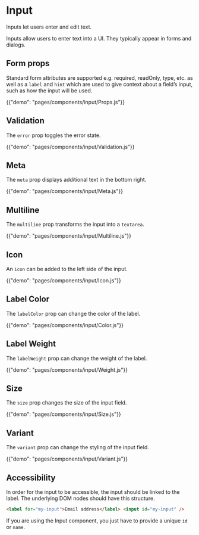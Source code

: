 # Input

<p class="description">Inputs let users enter and edit text.</p>

Inputs allow users to enter text into a UI. They typically appear in forms and dialogs.

## Form props

Standard form attributes are supported e.g. required, readOnly, type, etc. as well as a `label` and `hint`
which are used to give context about a field’s input, such as how the input will be used.

{{"demo": "pages/components/input/Props.js"}}

## Validation

The `error` prop toggles the error state.

{{"demo": "pages/components/input/Validation.js"}}

## Meta

The `meta` prop displays additional text in the bottom right.

{{"demo": "pages/components/input/Meta.js"}}

## Multiline

The `multiline` prop transforms the input into a `textarea`.

{{"demo": "pages/components/input/Multiline.js"}}

## Icon

An `icon` can be added to the left side of the input.

{{"demo": "pages/components/input/Icon.js"}}

## Label Color

The `labelColor` prop can change the color of the label.

{{"demo": "pages/components/input/Color.js"}}

## Label Weight

The `labelWeight` prop can change the weight of the label.

{{"demo": "pages/components/input/Weight.js"}}

## Size

The `size` prop changes the size of the input field.

{{"demo": "pages/components/input/Size.js"}}

## Variant

The `variant` prop can change the styling of the input field.

{{"demo": "pages/components/input/Variant.js"}}

## Accessibility

In order for the input to be accessible, the input should be linked to the label. The underlying DOM nodes should have this structure.

```html
<label for="my-input">Email address</label> <input id="my-input" />
```

If you are using the Input component, you just have to provide a unique `id` or `name`.
